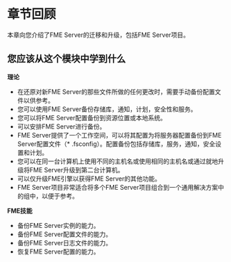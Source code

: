 # 章节回顾

本章向您介绍了FME Server的迁移和升级，包括FME Server项目。

## 您应该从这个模块中学到什么

**理论**

* 在还原对新FME Server的那些文件所做的任何更改时，需要手动备份配置文件以供参考。
* 您可以使用FME Server备份存储库，通知，计划，安全性和服务。
* 您可以将FME Server配置备份到资源位置或本地系统。
* 可以安排FME Server进行备份。
* FME Server提供了一个工作空间，可以将其配置为将服务器配置备份到FME Server配置文件（\* .fsconfig）。配置备份包括存储库，服务，通知，安全设置和计划。
* 您可以在同一台计算机上使用不同的主机名或使用相同的主机名或通过就地升级将FME Server升级到第二台计算机。
* 可以仅升级FME引擎以获得FME Server的其他功能。
* FME Server项目非常适合将多个FME Server项目组合到一个通用解决方案中的组中，以便于参考。

**FME技能**

* 备份FME Server实例的能力。
* 备份FME Server配置文件的能力。
* 备份FME Server日志文件的能力。
* 恢复FME Server配置的能力。

